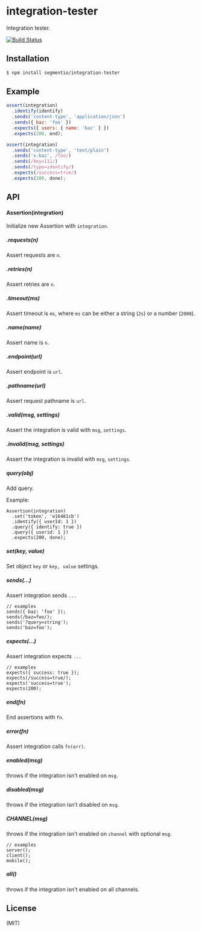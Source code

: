 
# integration-tester

  Integration tester.

[![Build Status](https://circleci.com/gh/segmentio/integration-tester.png?circle-token=5661c08914a340dcbb99e778e72c18641b9f8576)](https://circleci.com/gh/segmentio/integration-tester)

## Installation

```bash
$ npm install segmentio/integration-tester
```

## Example

```js
assert(integration)
  .identify(identify)
  .sends('content-type', 'application/json')
  .sends({ baz: 'foo' })
  .expects({ users: { name: 'baz' } })
  .expects(200, end);
```

```js
assert(integration)
  .sends('content-type', 'text/plain')
  .sends('x-baz', /foo/)
  .sends(/key=111/)
  .sends(/type=identify/)
  .expects(/success=true/)
  .expects(200, done);
```

## API

#### Assertion(integration)

  Initialize new Assertion with `integration`.

##### .requests(n)

  Assert requests are `n`.

##### .retries(n)

  Assert retries are `n`.

##### .timeout(ms)

  Assert timeout is `ms`, where `ms` can be either a string (`2s`) or a number (`2000`).

##### .name(name)

  Assert name is `n`.

##### .endpoint(url)

  Assert endpoint is `url`.

##### .pathname(url)

  Assert request pathname is `url`.

##### .valid(msg, settings)

  Assert the integration is valid with `msg`, `settings`.

##### .invalid(msg, settings)

  Assert the integration is invalid with `msg`, `settings`.

##### query(obj)

  Add query.

  Example:

    Assertion(integration)
      .set('token', 'e16481cb')
      .identify({ userId: 1 })
      .query({ identify: true })
      .query({ userid: 1 })
      .expects(200, done);

##### set(key, value)

  Set object `key` or `key, value` settings.

##### sends(...)

  Assert integration sends `...`

    // examples
    sends({ baz: 'foo' });
    sends(/baz=foo/);
    sends('?query=string');
    sends('baz=foo');

##### expects(...)

  Assert integration expects `...`

    // examples
    expects({ success: true });
    expects(/success=true/);
    expects('success=true');
    expects(200);

##### end(fn)

  End assertions with `fn`.

##### error(fn)

  Assert integration calls `fn(err)`.

##### enabled(msg)

  throws if the integration isn't enabled on `msg`.

##### disabled(msg)

  throws if the integration isn't disabled on `msg`.

##### CHANNEL(msg)

  throws if the integration isn't enabled on `channel` with optional `msg`.

    // examples
    server();
    client();
    mobile();

##### all()

  throws if the integration isn't enabled on all channels.

## License

  (MIT)

